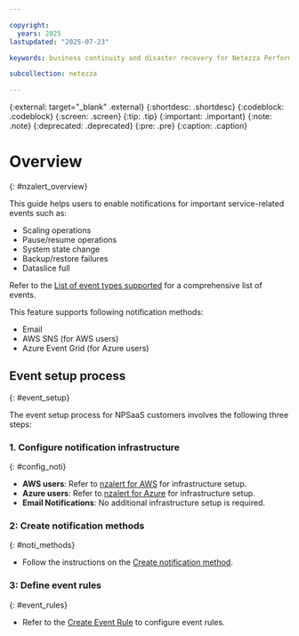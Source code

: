 ```yaml
---

copyright:
  years: 2025
lastupdated: "2025-07-23"

keywords: business continuity and disaster recovery for Netezza Performance Server as a Service, business continuity, disaster recovery,

subcollection: netezza

---
```

{:external: target="_blank" .external}
{:shortdesc: .shortdesc}
{:codeblock: .codeblock}
{:screen: .screen}
{:tip: .tip}
{:important: .important}
{:note: .note}
{:deprecated: .deprecated}
{:pre: .pre}
{:caption: .caption}

# Overview
{: #nzalert_overview}

This guide helps users to enable notifications for important service-related events such as:

- Scaling operations
- Pause/resume operations
- System state change
- Backup/restore failures
- Dataslice full

Refer to the [List of event types supported](https://www.ibm.com/docs/en/netezza?topic=nzalert-manage-event-rules) for a comprehensive list of events.


This feature supports following notification methods:
- Email
- AWS SNS (for AWS users)
- Azure Event Grid (for Azure users)

## Event setup process
{: #event_setup}

The event setup process for NPSaaS customers involves the following three steps:

### 1. Configure notification infrastructure
{: #config_noti}

- **AWS users**: Refer to [nzalert for AWS](/docs/netezza?topic=netezza-nzalert_aws_setup) for infrastructure setup.
- **Azure users**: Refer to [nzalert for Azure](/docs/netezza?topic=netezza-nzalert_setup) for infrastructure setup.
- **Email Notifications**: No additional infrastructure setup is required.

### 2: Create notification methods
{: #noti_methods}

- Follow the instructions on the [Create notification method](https://www.ibm.com/docs/en/netezza?topic=nzalert-notification-event-rule-management-nps-events).

### 3: Define event rules
{: #event_rules}

- Refer to the [Create Event Rule](https://www.ibm.com/docs/en/netezza?topic=nzalert-manage-event-rules) to configure event rules.
